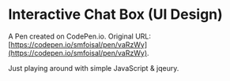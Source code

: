 # Interactive Chat Box (UI Design)

A Pen created on CodePen.io. Original URL: [https://codepen.io/smfoisal/pen/vaRzWy](https://codepen.io/smfoisal/pen/vaRzWy).

Just playing around with simple JavaScript & jqeury.
